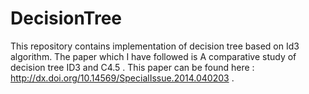 # DecisionTree
This repository contains implementation of decision tree based on Id3 algorithm. The paper which I have followed is A comparative study of decision tree ID3 and C4.5 . This paper can be found here : http://dx.doi.org/10.14569/SpecialIssue.2014.040203 .
